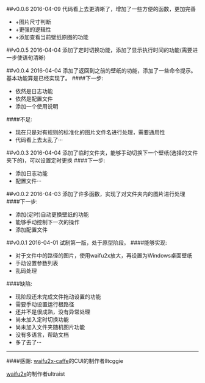 ##v0.0.6 2016-04-09
代码看上去更清晰了，增加了一些方便的函数，更加完善

* +图片尺寸判断
* +更强的逻辑性
* +添加查看当前壁纸原图的功能

##v0.0.5 2016-04-04
添加了定时切换功能，添加了显示执行时间的功能(需要进一步使语句清晰)

##v0.0.4 2016-04-04
添加了返回到之前的壁纸的功能，添加了一些命令提示。
基本功能算是已经实现了。
####下一步:
* 依然是日志功能
* 依然是配置文件
* 添加一个使用说明

####不足:
* 现在只是对有规则的标准化的图片文件名进行处理，需要通用性
* 代码看上去太乱了···

##v0.0.3 2016-04-04
添加了临时文件夹，能够手动切换下一个壁纸(选择的文件夹下的)，可以设置定时更换
####下一步:
* 添加日志功能
* 配置文件···

##v0.0.2 2016-04-03
添加了许多函数，实现了对文件夹内的图片进行处理
####下一步:
* 添加(定时)自动更换壁纸的功能
* 能够手动控制下一次的操作
* 添加配置文件

##v0.0.1 2016-04-01
试制第一版，处于原型阶段。
####能够实现:
* 对于文件中的路径的图片，使用waifu2x放大，再设置为Windows桌面壁纸
* 手动设置参数列表
* 乱码处理

####缺陷: 
* 现阶段还未完成文件拖动设置的功能
* 需要手动设置运行根路径
* 还并不是很成熟，没有异常处理
* 尚未加入定时切换功能
* 尚未加入文件夹随机图片功能
* 没有多语言，帮助文档
* 多了去了···

***

####感謝:
[waifu2x-caffe](https://github.com/lltcggie/waifu2x-caffe)的CUI的制作者lltcggie

[waifu2x](https://github.com/nagadomi/waifu2x)的制作者ultraist
